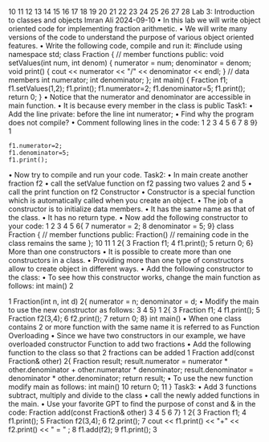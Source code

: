 10 11 12 13 14 15 16 17 18 19 20 21 22 23 24 25 26 27 28
Lab 3: Introduction to classes and objects
Imran Ali 2024-09-10
• In this lab we will write object oriented code for implementing fraction arithmetic.
• We will write many versions of the code to understand the purpose of various object oriented
features.
• Write the following code, compile and run it:
#include<iostream> using namespace std; class Fraction {
       // member functions
public:
void setValues(int num, int denom) {
           numerator = num;
           denominator = denom;
       void print() {
           cout << numerator << "/" << denominator << endl;
}
       // data members
       int numerator;
       int denominator;
   };
int main() {
    Fraction f1;
    f1.setValues(1,2);
    f1.print();
    f1.numerator=2;
    f1.denominator=5;
    f1.print();
return 0; }
• Notice that the numerator and denominator are accessible in main function.
• It is because every member in the class is public
Task1:
• Add the line private: before the line int numerator; • Find why the program does not compile?
• Comment following lines in the code:
1
2
3
4
5
6
7
8 9}
1

    f1.numerator=2;
    f1.denominator=5;
    f1.print();
• Now try to compile and run your code.
Task2:
• In main create another fraction f2
• call the setValue function on f2 passing two values 2 and 5 • call the print function on f2
Constructor
• Constructor is a special function which is automatically called when you create an object. • The job of a constructor is to initialize data members.
• It has the same name as that of the class.
• It has no return type.
• Now add the following constructor to your code:
1
2
3
4
5 6{
7 numerator = 2;
8 denominator = 5;
9}
class Fraction {
// member functions public:
Fraction()
    // remaining code in the class remains the same
};
10 11
1 2{
3 Fraction f1;
4 f1.print();
5 return 0;
6}
More than one constructors
• It is possible to create more than one constructors in a class.
• Providing more than one type of constructors allow to create object in different ways. • Add the following constructor to the class:
• To see how this constructor works, change the main function as follows:
int main()
2

1 Fraction(int n, int d) 2{
  numerator = n;
  denominator = d;
• Modify the main to use the new constructor as follows:
3
4 5}
1 2{
3 Fraction f1;
4 f1.print();
5 Fraction f2(3,4);
6 f2.print();
7 return 0;
8}
int main()
• When one class contains 2 or more function with the same name it is referred to as Function Overloading
• Since we have two constructors in our example, we have overloaded constructor Function to add two fractions
• Add the following function to the class so that 2 fractions can be added
1 Fraction add(const Fraction& other) 2{
Fraction result;
result.numerator = numerator * other.denominator + other.numerator * denominator; result.denominator = denominator * other.denominator;
return result;
• To use the new function modify main as follows:
int main()
10 return 0;
11 }
Task3:
• Add 3 functions subtract, multiply and divide to the class
• call the newly added functions in the main.
• Use your favorite GPT to find the purpose of const and & in the code: Fraction add(const Fraction& other)
3
4
5
6 7}
1 2{
3 Fraction f1;
4 f1.print();
5 Fraction f2(3,4);
6 f2.print();
7 cout << f1.print() << "+" << f2.print() << " = " ;
8 f1.add(f2);
9 f1.print();
3
